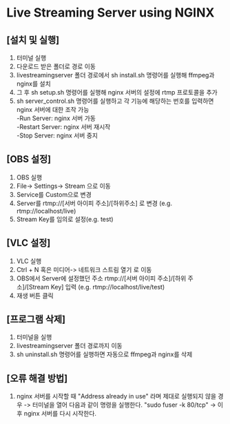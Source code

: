 Live Streaming Server using NGINX
=====

[설치 및 실행]
-----

1. 터미널 실행
2. 다운로드 받은 폴더로 경로 이동
3. livestreamingserver 폴더 경로에서 sh install.sh 명령어를 실행해 ffmpeg과 nginx를 설치
4. 그 후 sh setup.sh 명령어를 실행해 nginx 서버의 설정에 rtmp 프로토콜을 추가
5. sh server_control.sh 명령어를 실행하고 각 기능에 해당하는 번호를 입력하면 nginx 서버에 대한 조작 가능  
-Run Server: nginx 서버 가동  
-Restart Server: nginx 서버 재시작  
-Stop Server: nginx 서버 중지


[OBS 설정]
-----

1. OBS 실행
2. File-> Settings-> Stream 으로 이동
3. Service를 Custom으로 변경
4. Server를 rtmp://[서버 아이피 주소]/[하위주소] 로 변경 (e.g. rtmp://localhost/live)
5. Stream Key를 임의로 설정(e.g. test)


[VLC 설정]
-----

1. VLC 실행
2. Ctrl + N 혹은 미디어-> 네트워크 스트림 열기 로 이동
3. OBS에서 Server에 설정했던 주소 rtmp://[서버 아이피 주소]/[하위 주소]/[Stream Key] 입력 (e.g. rtmp://localhost/live/test)
4. 재생 버튼 클릭


[프로그램 삭제]
-----

1. 터미널을 실행
2. livestreamingserver 폴더 경로까지 이동
3. sh uninstall.sh 명령어를 실행하면 자동으로 ffmpeg과 nginx를 삭제


[오류 해결 방법]
-----

1. nginx 서버를 시작할 때 "Address already in use" 라며 제대로 실행되지 않을 경우
-> 터미널을 열어 다음과 같이 명령을 실행한다. "sudo fuser -k 80/tcp"
-> 이후 nginx 서버를 다시 시작한다.
